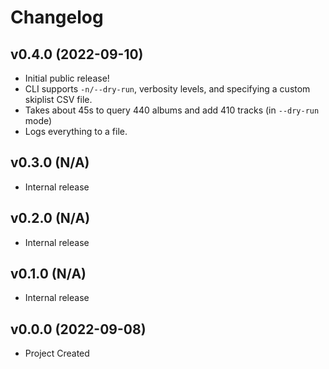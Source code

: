 # Changelog


## v0.4.0 (2022-09-10)
+ Initial public release!
+ CLI supports `-n/--dry-run`, verbosity levels, and specifying a custom
  skiplist CSV file.
+ Takes about 45s to query 440 albums and add 410 tracks (in `--dry-run` mode)
+ Logs everything to a file.


## v0.3.0 (N/A)
+ Internal release


## v0.2.0 (N/A)
+ Internal release


## v0.1.0 (N/A)
+ Internal release


## v0.0.0 (2022-09-08)
+ Project Created
